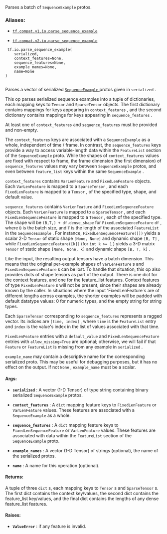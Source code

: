 Parses a batch of  `SequenceExample`  protos.



### Aliases:

- [ `tf.compat.v1.io.parse_sequence_example` ](/api_docs/python/tf/io/parse_sequence_example)

- [ `tf.compat.v2.io.parse_sequence_example` ](/api_docs/python/tf/io/parse_sequence_example)



```
 tf.io.parse_sequence_example(
    serialized,
    context_features=None,
    sequence_features=None,
    example_names=None,
    name=None
)
 
```

Parses a vector of serialized
[ `SequenceExample` ](https://tensorflow.google.cn/code/tensorflow/core/example/example.proto)
protos given in  `serialized` .

This op parses serialized sequence examples into a tuple of dictionaries,
each mapping keys to  `Tensor`  and  `SparseTensor`  objects.
The first dictionary contains mappings for keys appearing in
 `context_features` , and the second dictionary contains mappings for keys
appearing in  `sequence_features` .

At least one of  `context_features`  and  `sequence_features`  must be provided
and non-empty.

The  `context_features`  keys are associated with a  `SequenceExample`  as a
whole, independent of time / frame.  In contrast, the  `sequence_features`  keys
provide a way to access variable-length data within the  `FeatureList`  section
of the  `SequenceExample`  proto.  While the shapes of  `context_features`  values
are fixed with respect to frame, the frame dimension (the first dimension)
of  `sequence_features`  values may vary between  `SequenceExample`  protos,
and even between  `feature_list`  keys within the same  `SequenceExample` .

 `context_features`  contains  `VarLenFeature`  and  `FixedLenFeature`  objects.
Each  `VarLenFeature`  is mapped to a  `SparseTensor` , and each  `FixedLenFeature` 
is mapped to a  `Tensor` , of the specified type, shape, and default value.

 `sequence_features`  contains  `VarLenFeature`  and  `FixedLenSequenceFeature` 
objects. Each  `VarLenFeature`  is mapped to a  `SparseTensor` , and each
 `FixedLenSequenceFeature`  is mapped to a  `Tensor` , each of the specified type.
The shape will be  `(B,T,) + df.dense_shape`  for  `FixedLenSequenceFeature` 
 `df` , where  `B`  is the batch size, and  `T`  is the length of the associated
 `FeatureList`  in the  `SequenceExample` . For instance,
 `FixedLenSequenceFeature([])`  yields a scalar 2-D  `Tensor`  of static shape
 `[None, None]`  and dynamic shape  `[B, T]` , while
 `FixedLenSequenceFeature([k])`  (for  `int k >= 1` ) yields a 3-D matrix  `Tensor` 
of static shape  `[None, None, k]`  and dynamic shape  `[B, T, k]` .

Like the input, the resulting output tensors have a batch dimension. This
means that the original per-example shapes of  `VarLenFeature` s and
 `FixedLenSequenceFeature` s can be lost. To handle that situation, this op also
provides dicts of shape tensors as part of the output. There is one dict for
the context features, and one for the feature_list features. Context features
of type  `FixedLenFeature` s will not be present, since their shapes are already
known by the caller. In situations where the input 'FixedLenFeature`s are of
different lengths across examples, the shorter examples will be padded with
default datatype values: 0 for numeric types, and the empty string for string
types.

Each  `SparseTensor`  corresponding to  `sequence_features`  represents a ragged
vector.  Its indices are  `[time, index]` , where  `time`  is the  `FeatureList` 
entry and  `index`  is the value's index in the list of values associated with
that time.

 `FixedLenFeature`  entries with a  `default_value`  and  `FixedLenSequenceFeature` 
entries with  `allow_missing=True`  are optional; otherwise, we will fail if
that  `Feature`  or  `FeatureList`  is missing from any example in  `serialized` .

 `example_name`  may contain a descriptive name for the corresponding serialized
proto. This may be useful for debugging purposes, but it has no effect on the
output. If not  `None` ,  `example_name`  must be a scalar.



#### Args:

- **`serialized`** : A vector (1-D Tensor) of type string containing binary
serialized  `SequenceExample`  protos.

- **`context_features`** : A  `dict`  mapping feature keys to  `FixedLenFeature`  or
 `VarLenFeature`  values. These features are associated with a
 `SequenceExample`  as a whole.

- **`sequence_features`** : A  `dict`  mapping feature keys to
 `FixedLenSequenceFeature`  or  `VarLenFeature`  values. These features are
associated with data within the  `FeatureList`  section of the
 `SequenceExample`  proto.

- **`example_names`** : A vector (1-D Tensor) of strings (optional), the name of the
serialized protos.

- **`name`** : A name for this operation (optional).



#### Returns:
A tuple of three  `dict` s, each mapping keys to  `Tensor` s and
 `SparseTensor` s. The first dict contains the context key/values,
the second dict contains the feature_list key/values, and the final dict
contains the lengths of any dense feature_list features.



#### Raises:

- **`ValueError`** : if any feature is invalid.

